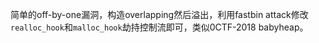简单的off-by-one漏洞，构造overlapping然后溢出，利用fastbin attack修改`realloc_hook`和`malloc_hook`劫持控制流即可，类似0CTF-2018 babyheap。
